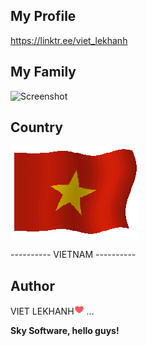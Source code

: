 ## My Profile

<a>https://linktr.ee/viet_lekhanh</a>

## My Family

![Screenshot](https://github.com/khanhviet/react-like-posts-fb/blob/master/myparents.gif?raw=true)

## Country
![Screenshot](https://github.com/khanhviet/react-like-posts-fb/blob/master/flag-vietnam.gif?raw=true)
<p>---------- VIETNAM ----------</p>

## Author

VIET LEKHANH![Screenshot](https://github.com/khanhviet/react-like-posts-fb/blob/master/heart.png?raw=true) ...

**Sky Software, hello guys!**
